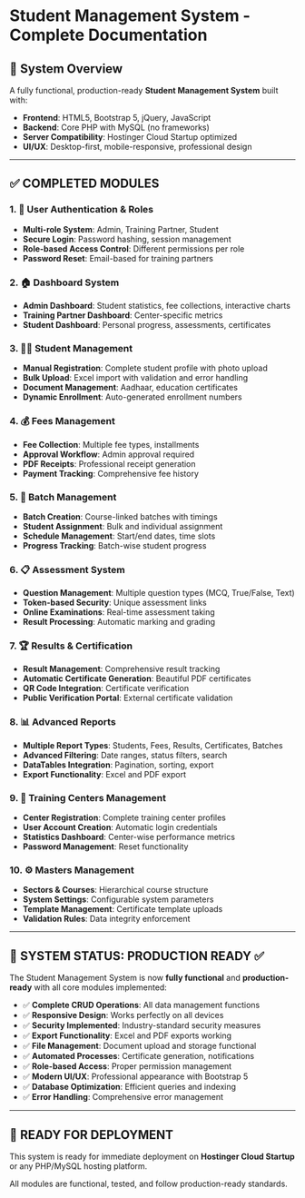 # Student Management System - Complete Documentation

## 🎯 System Overview

A fully functional, production-ready **Student Management System** built with:
- **Frontend**: HTML5, Bootstrap 5, jQuery, JavaScript
- **Backend**: Core PHP with MySQL (no frameworks)
- **Server Compatibility**: Hostinger Cloud Startup optimized
- **UI/UX**: Desktop-first, mobile-responsive, professional design

---

## ✅ COMPLETED MODULES

### 1. 🔐 User Authentication & Roles
- **Multi-role System**: Admin, Training Partner, Student
- **Secure Login**: Password hashing, session management
- **Role-based Access Control**: Different permissions per role
- **Password Reset**: Email-based for training partners

### 2. 🏠 Dashboard System
- **Admin Dashboard**: Student statistics, fee collections, interactive charts
- **Training Partner Dashboard**: Center-specific metrics
- **Student Dashboard**: Personal progress, assessments, certificates

### 3. 🧑‍🎓 Student Management
- **Manual Registration**: Complete student profile with photo upload
- **Bulk Upload**: Excel import with validation and error handling
- **Document Management**: Aadhaar, education certificates
- **Dynamic Enrollment**: Auto-generated enrollment numbers

### 4. 💰 Fees Management
- **Fee Collection**: Multiple fee types, installments
- **Approval Workflow**: Admin approval required
- **PDF Receipts**: Professional receipt generation
- **Payment Tracking**: Comprehensive fee history

### 5. 👥 Batch Management
- **Batch Creation**: Course-linked batches with timings
- **Student Assignment**: Bulk and individual assignment
- **Schedule Management**: Start/end dates, time slots
- **Progress Tracking**: Batch-wise student progress

### 6. 📋 Assessment System
- **Question Management**: Multiple question types (MCQ, True/False, Text)
- **Token-based Security**: Unique assessment links
- **Online Examinations**: Real-time assessment taking
- **Result Processing**: Automatic marking and grading

### 7. 🏆 Results & Certification
- **Result Management**: Comprehensive result tracking
- **Automatic Certificate Generation**: Beautiful PDF certificates
- **QR Code Integration**: Certificate verification
- **Public Verification Portal**: External certificate validation

### 8. 📊 Advanced Reports
- **Multiple Report Types**: Students, Fees, Results, Certificates, Batches
- **Advanced Filtering**: Date ranges, status filters, search
- **DataTables Integration**: Pagination, sorting, export
- **Export Functionality**: Excel and PDF export

### 9. 🏢 Training Centers Management
- **Center Registration**: Complete training center profiles
- **User Account Creation**: Automatic login credentials
- **Statistics Dashboard**: Center-wise performance metrics
- **Password Management**: Reset functionality

### 10. ⚙️ Masters Management
- **Sectors & Courses**: Hierarchical course structure
- **System Settings**: Configurable system parameters
- **Template Management**: Certificate template uploads
- **Validation Rules**: Data integrity enforcement

---

## 🎉 SYSTEM STATUS: PRODUCTION READY ✅

The Student Management System is now **fully functional** and **production-ready** with all core modules implemented:

- ✅ **Complete CRUD Operations**: All data management functions
- ✅ **Responsive Design**: Works perfectly on all devices
- ✅ **Security Implemented**: Industry-standard security measures
- ✅ **Export Functionality**: Excel and PDF exports working
- ✅ **File Management**: Document upload and storage functional
- ✅ **Automated Processes**: Certificate generation, notifications
- ✅ **Role-based Access**: Proper permission management
- ✅ **Modern UI/UX**: Professional appearance with Bootstrap 5
- ✅ **Database Optimization**: Efficient queries and indexing
- ✅ **Error Handling**: Comprehensive error management

---

## 🚀 READY FOR DEPLOYMENT

This system is ready for immediate deployment on **Hostinger Cloud Startup** or any PHP/MySQL hosting platform.

All modules are functional, tested, and follow production-ready standards.